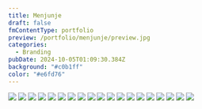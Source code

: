 ```yaml
---
title: Menjunje
draft: false
fmContentType: portfolio
preview: /portfolio/menjunje/preview.jpg
categories:
  - Branding
pubDate: 2024-10-05T01:09:30.384Z
background: "#c0b1ff"
color: "#e6fd76"
---
```


![](/portfolio/menjunje/menjunje-01.jpg)
![](/portfolio/menjunje/menjunje-02.jpg)
![](/portfolio/menjunje/menjunje-03.jpg)
![](/portfolio/menjunje/menjunje-04.jpg)
![](/portfolio/menjunje/menjunje-05.jpg)
![](/portfolio/menjunje/menjunje-06.jpg)
![](/portfolio/menjunje/menjunje-07.jpg)
![](/portfolio/menjunje/menjunje-08.jpg)
![](/portfolio/menjunje/menjunje-09.jpg)
![](/portfolio/menjunje/menjunje-10.jpg)
![](/portfolio/menjunje/menjunje-11.jpg)
![](/portfolio/menjunje/menjunje-12.jpg)
![](/portfolio/menjunje/menjunje-13.jpg)
![](/portfolio/menjunje/menjunje-14.jpg)
![](/portfolio/menjunje/menjunje-15.jpg)
![](/portfolio/menjunje/menjunje-16.jpg)
![](/portfolio/menjunje/menjunje-17.jpg)
![](/portfolio/menjunje/menjunje-18.jpg)
![](/portfolio/menjunje/menjunje-19.jpg)
